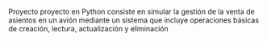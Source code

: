 Proyecto proyecto en Python consiste en simular la gestión de la venta de asientos en un avión mediante un sistema que incluye operaciones básicas de creación, lectura, actualización y eliminación 
